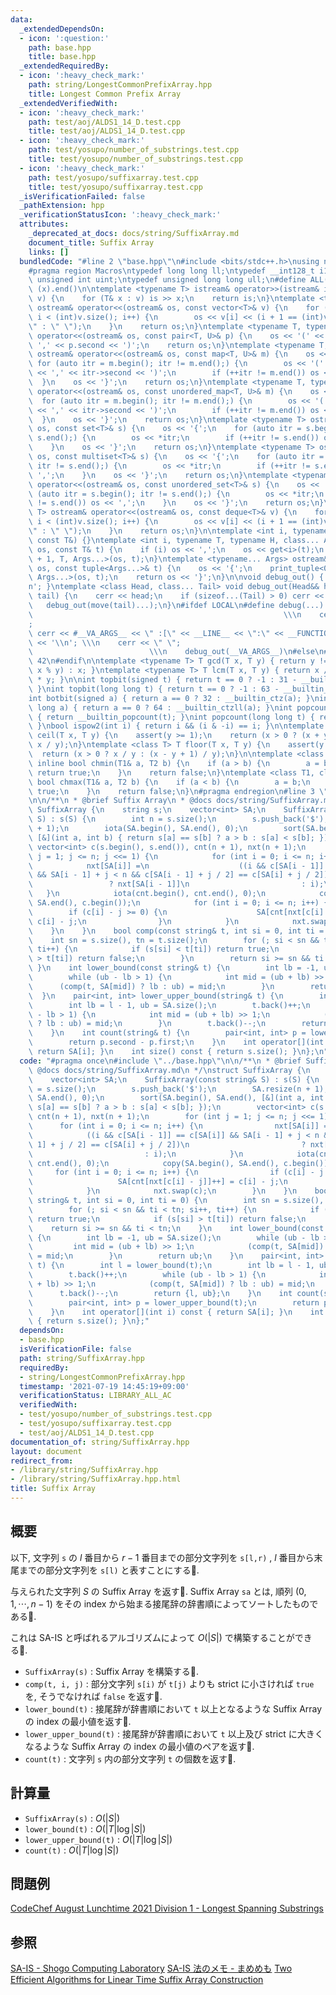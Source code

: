 ```yaml
---
data:
  _extendedDependsOn:
  - icon: ':question:'
    path: base.hpp
    title: base.hpp
  _extendedRequiredBy:
  - icon: ':heavy_check_mark:'
    path: string/LongestCommonPrefixArray.hpp
    title: Longest Common Prefix Array
  _extendedVerifiedWith:
  - icon: ':heavy_check_mark:'
    path: test/aoj/ALDS1_14_D.test.cpp
    title: test/aoj/ALDS1_14_D.test.cpp
  - icon: ':heavy_check_mark:'
    path: test/yosupo/number_of_substrings.test.cpp
    title: test/yosupo/number_of_substrings.test.cpp
  - icon: ':heavy_check_mark:'
    path: test/yosupo/suffixarray.test.cpp
    title: test/yosupo/suffixarray.test.cpp
  _isVerificationFailed: false
  _pathExtension: hpp
  _verificationStatusIcon: ':heavy_check_mark:'
  attributes:
    _deprecated_at_docs: docs/string/SuffixArray.md
    document_title: Suffix Array
    links: []
  bundledCode: "#line 2 \"base.hpp\"\n#include <bits/stdc++.h>\nusing namespace std;\n\
    #pragma region Macros\ntypedef long long ll;\ntypedef __int128_t i128;\ntypedef\
    \ unsigned int uint;\ntypedef unsigned long long ull;\n#define ALL(x) (x).begin(),\
    \ (x).end()\n\ntemplate <typename T> istream& operator>>(istream& is, vector<T>&\
    \ v) {\n    for (T& x : v) is >> x;\n    return is;\n}\ntemplate <typename T>\
    \ ostream& operator<<(ostream& os, const vector<T>& v) {\n    for (int i = 0;\
    \ i < (int)v.size(); i++) {\n        os << v[i] << (i + 1 == (int)v.size() ? \"\
    \" : \" \");\n    }\n    return os;\n}\ntemplate <typename T, typename U> ostream&\
    \ operator<<(ostream& os, const pair<T, U>& p) {\n    os << '(' << p.first <<\
    \ ',' << p.second << ')';\n    return os;\n}\ntemplate <typename T, typename U>\
    \ ostream& operator<<(ostream& os, const map<T, U>& m) {\n    os << '{';\n   \
    \ for (auto itr = m.begin(); itr != m.end();) {\n        os << '(' << itr->first\
    \ << ',' << itr->second << ')';\n        if (++itr != m.end()) os << ',';\n  \
    \  }\n    os << '}';\n    return os;\n}\ntemplate <typename T, typename U> ostream&\
    \ operator<<(ostream& os, const unordered_map<T, U>& m) {\n    os << '{';\n  \
    \  for (auto itr = m.begin(); itr != m.end();) {\n        os << '(' << itr->first\
    \ << ',' << itr->second << ')';\n        if (++itr != m.end()) os << ',';\n  \
    \  }\n    os << '}';\n    return os;\n}\ntemplate <typename T> ostream& operator<<(ostream&\
    \ os, const set<T>& s) {\n    os << '{';\n    for (auto itr = s.begin(); itr !=\
    \ s.end();) {\n        os << *itr;\n        if (++itr != s.end()) os << ',';\n\
    \    }\n    os << '}';\n    return os;\n}\ntemplate <typename T> ostream& operator<<(ostream&\
    \ os, const multiset<T>& s) {\n    os << '{';\n    for (auto itr = s.begin();\
    \ itr != s.end();) {\n        os << *itr;\n        if (++itr != s.end()) os <<\
    \ ',';\n    }\n    os << '}';\n    return os;\n}\ntemplate <typename T> ostream&\
    \ operator<<(ostream& os, const unordered_set<T>& s) {\n    os << '{';\n    for\
    \ (auto itr = s.begin(); itr != s.end();) {\n        os << *itr;\n        if (++itr\
    \ != s.end()) os << ',';\n    }\n    os << '}';\n    return os;\n}\ntemplate <typename\
    \ T> ostream& operator<<(ostream& os, const deque<T>& v) {\n    for (int i = 0;\
    \ i < (int)v.size(); i++) {\n        os << v[i] << (i + 1 == (int)v.size() ? \"\
    \" : \" \");\n    }\n    return os;\n}\n\ntemplate <int i, typename T> void print_tuple(ostream&,\
    \ const T&) {}\ntemplate <int i, typename T, typename H, class... Args> void print_tuple(ostream&\
    \ os, const T& t) {\n    if (i) os << ',';\n    os << get<i>(t);\n    print_tuple<i\
    \ + 1, T, Args...>(os, t);\n}\ntemplate <typename... Args> ostream& operator<<(ostream&\
    \ os, const tuple<Args...>& t) {\n    os << '{';\n    print_tuple<0, tuple<Args...>,\
    \ Args...>(os, t);\n    return os << '}';\n}\n\nvoid debug_out() { cerr << '\\\
    n'; }\ntemplate <class Head, class... Tail> void debug_out(Head&& head, Tail&&...\
    \ tail) {\n    cerr << head;\n    if (sizeof...(Tail) > 0) cerr << \", \";\n \
    \   debug_out(move(tail)...);\n}\n#ifdef LOCAL\n#define debug(...)           \
    \                                                        \\\n    cerr << \" \"\
    ;                                                                     \\\n   \
    \ cerr << #__VA_ARGS__ << \" :[\" << __LINE__ << \":\" << __FUNCTION__ << \"]\"\
    \ << '\\n'; \\\n    cerr << \" \";                                           \
    \                          \\\n    debug_out(__VA_ARGS__)\n#else\n#define debug(...)\
    \ 42\n#endif\n\ntemplate <typename T> T gcd(T x, T y) { return y != 0 ? gcd(y,\
    \ x % y) : x; }\ntemplate <typename T> T lcm(T x, T y) { return x / gcd(x, y)\
    \ * y; }\n\nint topbit(signed t) { return t == 0 ? -1 : 31 - __builtin_clz(t);\
    \ }\nint topbit(long long t) { return t == 0 ? -1 : 63 - __builtin_clzll(t); }\n\
    int botbit(signed a) { return a == 0 ? 32 : __builtin_ctz(a); }\nint botbit(long\
    \ long a) { return a == 0 ? 64 : __builtin_ctzll(a); }\nint popcount(signed t)\
    \ { return __builtin_popcount(t); }\nint popcount(long long t) { return __builtin_popcountll(t);\
    \ }\nbool ispow2(int i) { return i && (i & -i) == i; }\n\ntemplate <class T> T\
    \ ceil(T x, T y) {\n    assert(y >= 1);\n    return (x > 0 ? (x + y - 1) / y :\
    \ x / y);\n}\ntemplate <class T> T floor(T x, T y) {\n    assert(y >= 1);\n  \
    \  return (x > 0 ? x / y : (x - y + 1) / y);\n}\n\ntemplate <class T1, class T2>\
    \ inline bool chmin(T1& a, T2 b) {\n    if (a > b) {\n        a = b;\n       \
    \ return true;\n    }\n    return false;\n}\ntemplate <class T1, class T2> inline\
    \ bool chmax(T1& a, T2 b) {\n    if (a < b) {\n        a = b;\n        return\
    \ true;\n    }\n    return false;\n}\n#pragma endregion\n#line 3 \"string/SuffixArray.hpp\"\
    \n\n/**\n * @brief Suffix Array\n * @docs docs/string/SuffixArray.md\n */\nstruct\
    \ SuffixArray {\n    string s;\n    vector<int> SA;\n    SuffixArray(const string&\
    \ S) : s(S) {\n        int n = s.size();\n        s.push_back('$');\n        SA.resize(n\
    \ + 1);\n        iota(SA.begin(), SA.end(), 0);\n        sort(SA.begin(), SA.end(),\
    \ [&](int a, int b) { return s[a] == s[b] ? a > b : s[a] < s[b]; });\n       \
    \ vector<int> c(s.begin(), s.end()), cnt(n + 1), nxt(n + 1);\n        for (int\
    \ j = 1; j <= n; j <<= 1) {\n            for (int i = 0; i <= n; i++) {\n    \
    \            nxt[SA[i]] =\n                    ((i && c[SA[i - 1]] == c[SA[i]]\
    \ && SA[i - 1] + j < n && c[SA[i - 1] + j / 2] == c[SA[i] + j / 2])\n        \
    \                 ? nxt[SA[i - 1]]\n                         : i);\n         \
    \   }\n            iota(cnt.begin(), cnt.end(), 0);\n            copy(SA.begin(),\
    \ SA.end(), c.begin());\n            for (int i = 0; i <= n; i++) {\n        \
    \        if (c[i] - j >= 0) {\n                    SA[cnt[nxt[c[i] - j]]++] =\
    \ c[i] - j;\n                }\n            }\n            nxt.swap(c);\n    \
    \    }\n    }\n    bool comp(const string& t, int si = 0, int ti = 0) {\n    \
    \    int sn = s.size(), tn = t.size();\n        for (; si < sn && ti < tn; si++,\
    \ ti++) {\n            if (s[si] < t[ti]) return true;\n            if (s[si]\
    \ > t[ti]) return false;\n        }\n        return si >= sn && ti < tn;\n   \
    \ }\n    int lower_bound(const string& t) {\n        int lb = -1, ub = SA.size();\n\
    \        while (ub - lb > 1) {\n            int mid = (ub + lb) >> 1;\n      \
    \      (comp(t, SA[mid]) ? lb : ub) = mid;\n        }\n        return ub;\n  \
    \  }\n    pair<int, int> lower_upper_bound(string& t) {\n        int l = lower_bound(t);\n\
    \        int lb = l - 1, ub = SA.size();\n        t.back()++;\n        while (ub\
    \ - lb > 1) {\n            int mid = (ub + lb) >> 1;\n            (comp(t, SA[mid])\
    \ ? lb : ub) = mid;\n        }\n        t.back()--;\n        return {l, ub};\n\
    \    }\n    int count(string& t) {\n        pair<int, int> p = lower_upper_bound(t);\n\
    \        return p.second - p.first;\n    }\n    int operator[](int i) const {\
    \ return SA[i]; }\n    int size() const { return s.size(); }\n};\n"
  code: "#pragma once\n#include \"../base.hpp\"\n\n/**\n * @brief Suffix Array\n *\
    \ @docs docs/string/SuffixArray.md\n */\nstruct SuffixArray {\n    string s;\n\
    \    vector<int> SA;\n    SuffixArray(const string& S) : s(S) {\n        int n\
    \ = s.size();\n        s.push_back('$');\n        SA.resize(n + 1);\n        iota(SA.begin(),\
    \ SA.end(), 0);\n        sort(SA.begin(), SA.end(), [&](int a, int b) { return\
    \ s[a] == s[b] ? a > b : s[a] < s[b]; });\n        vector<int> c(s.begin(), s.end()),\
    \ cnt(n + 1), nxt(n + 1);\n        for (int j = 1; j <= n; j <<= 1) {\n      \
    \      for (int i = 0; i <= n; i++) {\n                nxt[SA[i]] =\n        \
    \            ((i && c[SA[i - 1]] == c[SA[i]] && SA[i - 1] + j < n && c[SA[i -\
    \ 1] + j / 2] == c[SA[i] + j / 2])\n                         ? nxt[SA[i - 1]]\n\
    \                         : i);\n            }\n            iota(cnt.begin(),\
    \ cnt.end(), 0);\n            copy(SA.begin(), SA.end(), c.begin());\n       \
    \     for (int i = 0; i <= n; i++) {\n                if (c[i] - j >= 0) {\n \
    \                   SA[cnt[nxt[c[i] - j]]++] = c[i] - j;\n                }\n\
    \            }\n            nxt.swap(c);\n        }\n    }\n    bool comp(const\
    \ string& t, int si = 0, int ti = 0) {\n        int sn = s.size(), tn = t.size();\n\
    \        for (; si < sn && ti < tn; si++, ti++) {\n            if (s[si] < t[ti])\
    \ return true;\n            if (s[si] > t[ti]) return false;\n        }\n    \
    \    return si >= sn && ti < tn;\n    }\n    int lower_bound(const string& t)\
    \ {\n        int lb = -1, ub = SA.size();\n        while (ub - lb > 1) {\n   \
    \         int mid = (ub + lb) >> 1;\n            (comp(t, SA[mid]) ? lb : ub)\
    \ = mid;\n        }\n        return ub;\n    }\n    pair<int, int> lower_upper_bound(string&\
    \ t) {\n        int l = lower_bound(t);\n        int lb = l - 1, ub = SA.size();\n\
    \        t.back()++;\n        while (ub - lb > 1) {\n            int mid = (ub\
    \ + lb) >> 1;\n            (comp(t, SA[mid]) ? lb : ub) = mid;\n        }\n  \
    \      t.back()--;\n        return {l, ub};\n    }\n    int count(string& t) {\n\
    \        pair<int, int> p = lower_upper_bound(t);\n        return p.second - p.first;\n\
    \    }\n    int operator[](int i) const { return SA[i]; }\n    int size() const\
    \ { return s.size(); }\n};"
  dependsOn:
  - base.hpp
  isVerificationFile: false
  path: string/SuffixArray.hpp
  requiredBy:
  - string/LongestCommonPrefixArray.hpp
  timestamp: '2021-07-19 14:45:19+09:00'
  verificationStatus: LIBRARY_ALL_AC
  verifiedWith:
  - test/yosupo/number_of_substrings.test.cpp
  - test/yosupo/suffixarray.test.cpp
  - test/aoj/ALDS1_14_D.test.cpp
documentation_of: string/SuffixArray.hpp
layout: document
redirect_from:
- /library/string/SuffixArray.hpp
- /library/string/SuffixArray.hpp.html
title: Suffix Array
---
```

## 概要
以下, 文字列 `s` の $l$ 番目から $r - 1$ 番目までの部分文字列を `s[l,r)` , $l$ 番目から末尾までの部分文字列を `s[l)` と表すことにする.

与えられた文字列 $S$ の Suffix Array を返す.
Suffix Array `sa` とは, 順列 $(0, 1, \cdots, n-1)$ をその index から始まる接尾辞の辞書順によってソートしたものである.

これは SA-IS と呼ばれるアルゴリズムによって $O(|S|)$ で構築することができる.

- `SuffixArray(s)` : Suffix Array を構築する.
- `comp(t, i, j)` : 部分文字列 `s[i)` が `t[j)` よりも strict に小さければ `true` を, そうでなければ `false` を返す.
- `lower_bound(t)` : 接尾辞が辞書順において `t` 以上となるような Suffix Array の index の最小値を返す.
- `lower_upper_bound(t)` : 接尾辞が辞書順において `t` 以上及び strict に大きくなるような Suffix Array の index の最小値のペアを返す.
- `count(t)` : 文字列 `s` 内の部分文字列 `t` の個数を返す.

## 計算量
- `SuffixArray(s)` : $O(|S|)$
- `lower_bound(t)` : $O(|T| \log |S|)$
- `lower_upper_bound(t)` : $O(|T| \log |S|)$
- `count(t)` : $O(|T| \log |S|)$

## 問題例
[CodeChef August Lunchtime 2021 Division 1 - Longest Spanning Substrings](https://www.codechef.com/LTIME99A/problems/LNGSUB)

## 参照
[SA-IS - Shogo Computing Laboratory](https://shogo82148.github.io/homepage/memo/algorithm/suffix-array/sa-is.html)
[SA-IS 法のメモ - まめめも](https://mametter.hatenablog.com/entry/20180130/p1#f-1aedbc3e)
[Two Efficient Algorithms for Linear Time Suffix Array Construction](https://ieeexplore.ieee.org/document/5582081)